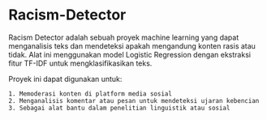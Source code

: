 # Racism-Detector
Racism Detector adalah sebuah proyek machine learning yang dapat menganalisis teks dan mendeteksi apakah mengandung konten rasis atau tidak. Alat ini menggunakan model Logistic Regression dengan ekstraksi fitur TF-IDF untuk mengklasifikasikan teks.

Proyek ini dapat digunakan untuk:

    1. Memoderasi konten di platform media sosial
    2. Menganalisis komentar atau pesan untuk mendeteksi ujaran kebencian
    3. Sebagai alat bantu dalam penelitian linguistik atau sosial

